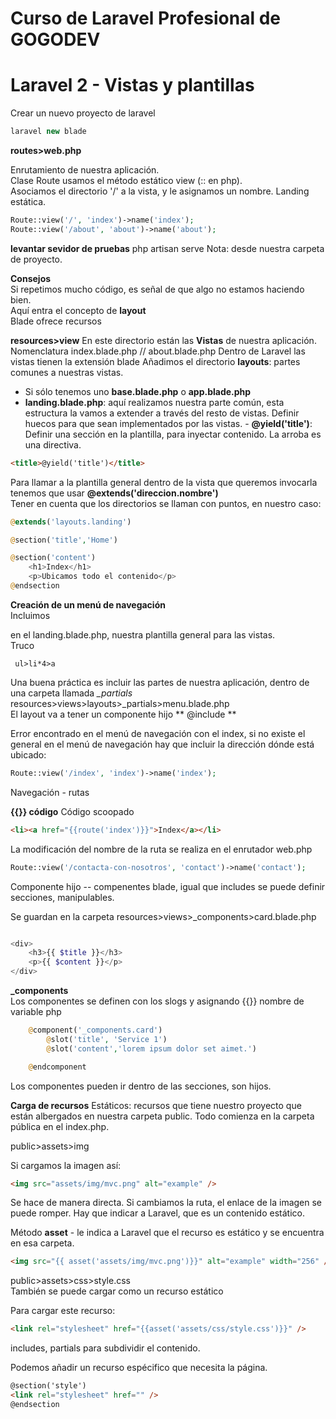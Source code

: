 # Curso de Laravel Profesional de GOGODEV

# Laravel 2 - Vistas y plantillas

Crear un nuevo proyecto de laravel

```php
laravel new blade
```

**routes>web.php**

Enrutamiento de nuestra aplicación.  
Clase Route usamos el método estático view (:: en php).  
Asociamos el directorio '/' a la vista, y le asignamos un nombre.
Landing estática.

```php
Route::view('/', 'index')->name('index');
Route::view('/about', 'about')->name('about');
```

**levantar sevidor de pruebas**
php artisan serve
Nota: desde nuestra carpeta de proyecto.

**Consejos**  
Si repetimos mucho código, es señal de que algo no estamos haciendo bien.  
Aquí entra el concepto de **layout**  
Blade ofrece recursos

**resources>view**
En este directorio están las **Vistas** de nuestra aplicación.
Nomenclatura index.blade.php // about.blade.php
Dentro de Laravel las vistas tienen la extensión blade
Añadimos el directorio **layouts**: partes comunes a nuestras vistas.  
 - Si sólo tenemos uno **base.blade.php** o **app.blade.php**  
 - **landing.blade.php**: aquí realizamos nuestra parte común, esta estructura la vamos a extender a través del resto de vistas. Definir huecos para que sean implementados por las vistas. - **@yield('title')**: Definir una sección en la plantilla, para inyectar contenido. La arroba es una directiva.

```html
<title>@yield('title')</title>
```

Para llamar a la plantilla general dentro de la vista que queremos invocarla tenemos que usar **@extends('direccion.nombre')**  
Tener en cuenta que los directorios se llaman con puntos, en nuestro caso:

```php
@extends('layouts.landing')

@section('title','Home')

@section('content')
    <h1>Index</h1>
    <p>Ubicamos todo el contenido</p>
@endsection

```

**Creación de un menú de navegación**  
Incluimos <nav></nav> en el landing.blade.php, nuestra plantilla general para las vistas.  
Truco

```
 ul>li*4>a

```

Una buena práctica es incluir las partes de nuestra aplicación, dentro de una carpeta llamada _\_partials_  
resources>views>layouts>\_partials>menu.blade.php  
El layout va a tener un componente hijo ** @include **

Error encontrado en el menú de navegación con el index, si no existe el general en el menú de navegación hay que incluir la dirección dónde está ubicado:

```php
Route::view('/index', 'index')->name('index');
```

Navegación - rutas

**{{}} código** Código scoopado

```html
<li><a href="{{route('index')}}">Index</a></li>
```

La modificación del nombre de la ruta se realiza en el enrutador web.php

```php
Route::view('/contacta-con-nosotros', 'contact')->name('contact');
```

Componente hijo -- compenentes blade, igual que includes se puede definir secciones, manipulables.

Se guardan en la carpeta resources>views>\_components>card.blade.php

```php

<div>
    <h3>{{ $title }}</h3>
    <p>{{ $content }}</p>
</div>

```

**\_components**  
Los componentes se definen con los slogs y asignando {{}} nombre de variable php

```php
    @component('_components.card')
        @slot('title', 'Service 1')
        @slot('content','lorem ipsum dolor set aimet.')

    @endcomponent
```

Los componentes pueden ir dentro de las secciones, son hijos.

**Carga de recursos**
Estáticos: recursos que tiene nuestro proyecto que están albergados en nuestra carpeta public. Todo comienza en la carpeta pública en el index.php.

public>assets>img

Si cargamos la imagen así:

```html
<img src="assets/img/mvc.png" alt="example" />
```

Se hace de manera directa. Si cambiamos la ruta, el enlace de la imagen se puede romper. Hay que indicar a Laravel, que es un contenido estático.

Método **asset** - le indica a Laravel que el recurso es estático y se encuentra en esa carpeta.

```html
<img src="{{ asset('assets/img/mvc.png')}}" alt="example" width="256" />
```

public>assets>css>style.css  
También se puede cargar como un recurso estático

Para cargar este recurso:

```html
<link rel="stylesheet" href="{{asset('assets/css/style.css')}}" />
```

includes, partials para subdividir el contenido.

Podemos añadir un recurso espécifico que necesita la página.

```html
@section('style')
<link rel="stylesheet" href="" />
@endsection
```
